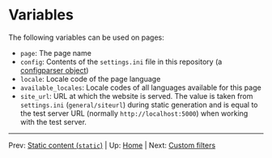# Variables #

The following variables can be used on pages:

- `page`: The page name
- `config`: Contents of the `settings.ini` file in this repository (a
  [configparser object](http://docs.python.org/2/library/configparser.html))
- `locale`: Locale code of the page language
- `available_locales`: Locale codes of all languages available for this page
- `site_url`: URL at which the website is served. The value is taken from
  `settings.ini` (`general/siteurl`) during static generation and is equal to
  the test server URL (normally `http://localhost:5000`) when working with the
  test server.

-----
Prev: [Static content (`static`)](../content/static.md) | Up: [Home](../../README.md) | Next: [Custom filters](filters.md)
